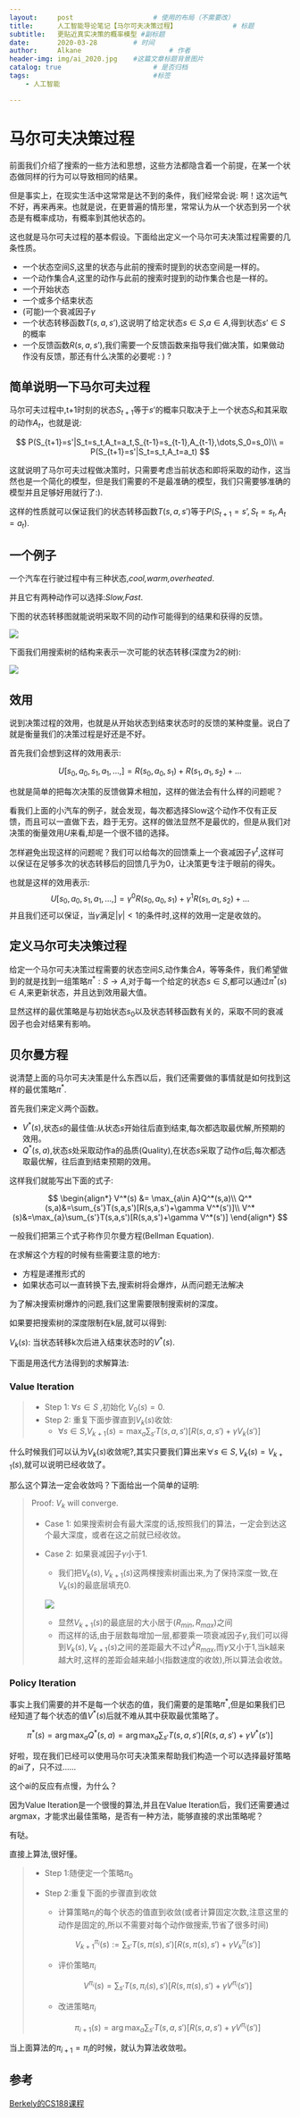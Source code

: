 ```yaml
---
layout:     post                    # 使用的布局（不需要改）
title:      人工智能导论笔记【马尔可夫决策过程】              # 标题 
subtitle:   更贴近真实决策的概率模型 #副标题
date:       2020-03-28         # 时间
author:     Alkane                      # 作者
header-img: img/ai_2020.jpg    #这篇文章标题背景图片
catalog: true                       # 是否归档
tags:                               #标签
    - 人工智能

---
```


# 马尔可夫决策过程

前面我们介绍了搜索的一些方法和思想，这些方法都隐含着一个前提，在某一个状态做同样的行为可以导致相同的结果。

但是事实上，在现实生活中这常常是达不到的条件，我们经常会说: 啊！这次运气不好，再来再来。也就是说，在更普遍的情形里，常常认为从一个状态到另一个状态是有概率成功，有概率到其他状态的。

这也就是马尔可夫过程的基本假设。下面给出定义一个马尔可夫决策过程需要的几条性质。

- 一个状态空间$S$,这里的状态与此前的搜索时提到的状态空间是一样的。
- 一个动作集合$A$,这里的动作与此前的搜索时提到的动作集合也是一样的。
- 一个开始状态
- 一个或多个结束状态
- (可能)一个衰减因子$\gamma$
- 一个状态转移函数$T(s,a,s’)$,这说明了给定状态$s\in S$,$a\in A$,得到状态$s’\in S$的概率
- 一个反馈函数$R(s,a,s’)$,我们需要一个反馈函数来指导我们做决策，如果做动作没有反馈，那还有什么决策的必要呢 : ) ?



## 简单说明一下马尔可夫过程

马尔可夫过程中,t+1时刻的状态$S_{t+1}$等于$s’$的概率只取决于上一个状态$S_t$和其采取的动作$A_t$，也就是说:


$$
P(S_{t+1}=s'|S_t=s_t,A_t=a_t,S_{t-1}=s_{t-1},A_{t-1},\dots,S_0=s_0)\\
= P(S_{t+1}=s'|S_t=s_t,A_t=a_t)
$$


这就说明了马尔可夫过程做决策时，只需要考虑当前状态和即将采取的动作，这当然也是一个简化的模型，但是我们需要的不是最准确的模型，我们只需要够准确的模型并且足够好用就行了:).

这样的性质就可以保证我们的状态转移函数$T(s,a,s’)$等于$P(S_{t+1}=s’, S_t=s_t,A_t=a_t)$.

## 一个例子

一个汽车在行驶过程中有三种状态,*cool,warm,overheated*.

并且它有两种动作可以选择:*Slow,Fast*.

下图的状态转移图就能说明采取不同的动作可能得到的结果和获得的反馈。



![](https://pic.downk.cc/item/5e7ea3c5504f4bcb04fb2f55.jpg)

下面我们用搜索树的结构来表示一次可能的状态转移(深度为2的树):

![](https://pic.downk.cc/item/5e7ea956504f4bcb04fea475.jpg)



## 效用

说到决策过程的效用，也就是从开始状态到结束状态时的反馈的某种度量。说白了就是衡量我们的决策过程是好还是不好。

首先我们会想到这样的效用表示:


$$
U[s_0,a_0,s_1,a_1,\dots,] = R(s_0,a_0,s_1)+R(s_1,a_1,s_2)+\dots
$$


也就是简单的把每次决策的反馈做算术相加，这样的做法会有什么样的问题呢？



看我们上面的小汽车的例子，就会发现，每次都选择Slow这个动作不仅有正反馈，而且可以一直做下去，趋于无穷。这样的做法显然不是最优的，但是从我们对决策的衡量效用$U$来看,却是一个很不错的选择。

怎样避免出现这样的问题呢？我们可以给每次的回馈乘上一个衰减因子$\gamma^t$,这样可以保证在足够多次的状态转移后的回馈几乎为0，让决策更专注于眼前的得失。

也就是这样的效用表示:
$$
U[s_0,a_0,s_1,a_1,\dots,] = \gamma ^0R(s_0,a_0,s_1)+\gamma^1R(s_1,a_1,s_2)+\dots
$$
并且我们还可以保证，当$\gamma$满足$|\gamma|<1$的条件时,这样的效用一定是收敛的。

## 定义马尔可夫决策过程

给定一个马尔可夫决策过程需要的状态空间$S$,动作集合$A$，等等条件，我们希望做到的就是找到一组策略$\pi^*:S\rightarrow A$,对于每一个给定的状态$s\in S$,都可以通过$\pi^*(s)\in A$,来更新状态，并且达到效用最大值。

显然这样的最优策略是与初始状态$s_0$以及状态转移函数有关的，采取不同的衰减因子也会对结果有影响。

## 贝尔曼方程

说清楚上面的马尔可夫决策是什么东西以后，我们还需要做的事情就是如何找到这样的最优策略$\pi^*$.

首先我们来定义两个函数。

- $V^*(s)$,状态$s$的最佳值:从状态$s$开始往后直到结束,每次都选取最优解,所预期的效用。
- $Q^*(s,a)$,状态$s$处采取动作a的品质(Quality),在状态$s$采取了动作$a$后,每次都选取最优解，往后直到结束预期的效用。

这样我们就能写出下面的式子:


$$
\begin{align*}
V^*(s) &= \max_{a\in A}Q^*(s,a)\\
Q^*(s,a)&=\sum_{s'}T(s,a,s')[R(s,a,s')+\gamma V^*(s')]\\
V^*(s)&=\max_{a}\sum_{s'}T(s,a,s')[R(s,a,s')+\gamma V^*(s')]
\end{align*}
$$


一般我们把第三个式子称作贝尔曼方程(Bellman Equation).

在求解这个方程的时候有些需要注意的地方:

- 方程是递推形式的
- 如果状态可以一直转换下去,搜索树将会爆炸，从而问题无法解决

为了解决搜索树爆炸的问题,我们这里需要限制搜索树的深度。

如果要把搜索树的深度限制在k层,就可以得到:

$V_k(s)$: 当状态转移k次后进入结束状态时的$V^*(s)$.

下面是用迭代方法得到的求解算法:

### Value Iteration

> - Step 1: $\forall s\in S$ ,初始化 $V_0(s)=0$.
> - Step 2: 重复下面步骤直到$V_k(s)$收敛:
>   - $\forall s \in S$,$V_{k+1}(s)=\max_a\sum_{s'}T(s,a,s')[R(s,a,s')+\gamma V_{k}(s')]$

什么时候我们可以认为$V_k(s)$收敛呢?,其实只要我们算出来$\forall s \in S,V_k(s)=V_{k+1}(s)$,就可以说明已经收敛了。

那么这个算法一定会收敛吗？下面给出一个简单的证明:

> Proof: $V_k$ will converge.
>
> - Case 1: 如果搜索树会有最大深度的话,按照我们的算法，一定会到达这个最大深度，或者在这之前就已经收敛。
>
> - Case 2: 如果衰减因子$\gamma$小于1.
>
>   - 我们把$V_k(s),V_{k+1}(s)$这两棵搜索树画出来,为了保持深度一致,在$V_k(s)$的最底层填充0.
>
>     
>
>   ![](https://pic.downk.cc/item/5e7efa0b504f4bcb043ee397.jpg)
>
>   
>
>   - 显然$V_{k+1}(s)$的最底层的大小居于$(R_{min},R_{max})$之间
>   - 而这样的话,由于层数每增加一层,都要乘一项衰减因子$\gamma$,我们可以得到$V_k(s),V_{k+1}(s)$之间的差距最大不过$\gamma^k R_{max}$,而$\gamma$又小于1,当k越来越大时,这样的差距会越来越小(指数速度的收敛),所以算法会收敛。



### Policy Iteration

事实上我们需要的并不是每一个状态的值，我们需要的是策略$\pi^*$,但是如果我们已经知道了每个状态的值$V^*(s)$后就不难从其中获取最优策略了。


$$
\pi^*(s) = \arg\max_{a}Q^*(s,a)=\arg\max_{a}\sum_{s'}T(s,a,s')[R(s,a,s')+\gamma V^*(s')]
$$


好啦，现在我们已经可以使用马尔可夫决策来帮助我们构造一个可以选择最好策略的ai了，只不过……

这个ai的反应有点慢，为什么？

因为Value Iteration是一个很慢的算法,并且在Value Iteration后，我们还需要通过argmax，才能求出最佳策略，是否有一种方法，能够直接的求出策略呢？



有哒。

直接上算法,很好懂。

> - Step 1:随便定一个策略$\pi_0$
>
> - Step 2:重复下面的步骤直到收敛
>
>   - 计算策略$\pi_i$的每个状态的值直到收敛(或者计算固定次数,注意这里的动作是固定的,所以不需要对每个动作做搜索,节省了很多时间)
>
>   $$
>   V^{\pi_i}_{k+1}(s) := \sum_{s'}T(s,\pi(s),s')[R(s,\pi(s),s')+\gamma V^{\pi}_{k}(s')]
>   $$
>
>   - 评价策略$\pi_i$ 
>
>   $$
>   V^{\pi_i}(s) = \sum_{s'}T(s,\pi_i(s),s')[R(s,\pi(s),s')+\gamma V^{\pi_i}(s')]
>   $$
>
>   - 改进策略$\pi_i$ 
>
>   $$
>   \pi_{i+1}(s) = \arg\max_{a}\sum_{s'}T(s,a,s')[R(s,a,s')+\gamma V^{\pi_i}(s')]
>   $$



当上面算法的$\pi_{i+1}=\pi_{i}$的时候，就认为算法收敛啦。



## 参考

[Berkely的CS188课程](https://inst.eecs.berkeley.edu/~cs188/sp20/)